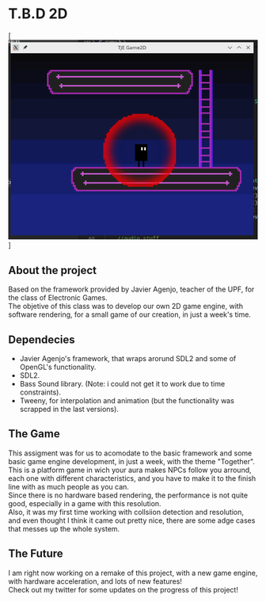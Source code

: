# T.B.D 2D
[![Ingame screen capture](imgs/gamescreen.png)]

## About the project
Based on the framework provided by Javier Agenjo, teacher of the UPF, for the class of Electronic Games.<br/>
The objetive of this class was to develop our own 2D game engine, with software rendering, for a small game of our creation, in just a week's time.<br/>

## Dependecies
- Javier Agenjo's framework, that wraps arorund SDL2 and some of OpenGL's functionality.
- SDL2.
- Bass Sound library. (Note: i could not get it to work due to time constraints).
- Tweeny, for interpolation and animation (but the functionality was scrapped in the last versions).

## The Game
This assigment was for us to acomodate to the basic framework and some basic game engine development, in just a week, with the theme "Together".<br/>
This is a platform game in wich your aura makes NPCs follow you arround, each one with different characteristics, and you have to make it to the finish line with as much people as you can.<br/>
Since there is no hardware based rendering, the performance is not quite good, especially in a game with this resolution.<br/>
Also, it was my first time working with collsiion detection and resolution, and even thought I think it came out pretty nice, there are some adge cases that messes up the whole system.<br/>

## The Future
I am right now working on a remake of this project, with a new game engine, with hardware acceleration, and lots of new features!<br/>
Check out my twitter for some updates on the progress of this project!<br/>
